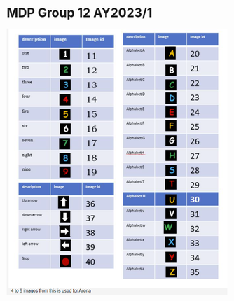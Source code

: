 # MDP Group 12 AY2023/1


![My Image](https://github.com/FaizRsl/MDP/blob/main/docs/Screenshot%202023-10-16%20183318.png)
